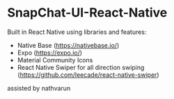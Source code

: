 # SnapChat-UI-React-Native


Built in React Native using libraries and features: 
   - Native Base (https://nativebase.io/)
   - Expo        (https://expo.io/)
   - Material Community Icons 
   - React Native Swiper for all direction swiping  (https://github.com/leecade/react-native-swiper)
 
 
 
 
 assisted by nathvarun
